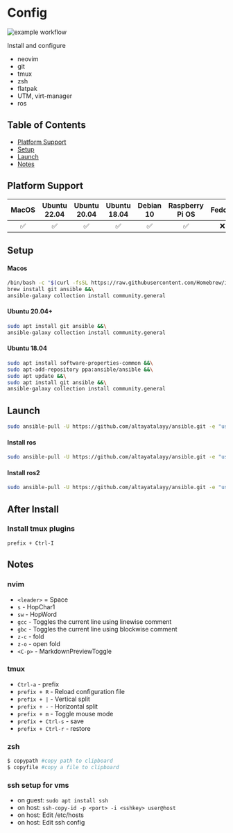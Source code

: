 # Config
![example workflow](https://github.com/altayatalayy/ansible/actions/workflows/CI.yml/badge.svg)

Install and configure
* neovim
* git
* tmux
* zsh
* flatpak
* UTM, virt-manager
* ros

## Table of Contents
* [Platform Support](#platform-support)
* [Setup](#setup)
* [Launch](#launch)
* [Notes](#notes)
<!-- * [License](#license) -->

## Platform Support

|  MacOS  | Ubuntu 22.04 | Ubuntu 20.04 | Ubuntu 18.04 | Debian 10 | Raspberry Pi OS | Fedora | Arch Linux |
|  :---:  | :----------: | :----------: | :----------: | :-------: | :-------------: | :----: | :--------: |
|    ✅   |       ✅    |       ✅      |       ✅     |     ✅    |        ✅       |    :x:    |     :x:    |

## Setup
#### Macos
```bash
/bin/bash -c "$(curl -fsSL https://raw.githubusercontent.com/Homebrew/install/HEAD/install.sh)" &&\
brew install git ansible &&\
ansible-galaxy collection install community.general
```
#### Ubuntu 20.04+
```bash
sudo apt install git ansible &&\
ansible-galaxy collection install community.general
```

#### Ubuntu 18.04
```bash
sudo apt install software-properties-common &&\
sudo apt-add-repository ppa:ansible/ansible &&\
sudo apt update &&\
sudo apt install git ansible &&\
ansible-galaxy collection install community.general
```

## Launch
```bash
sudo ansible-pull -U https://github.com/altayatalayy/ansible.git -e "user_name=$(whoami)" basic.yml
```
#### Install ros
```bash
sudo ansible-pull -U https://github.com/altayatalayy/ansible.git -e "user_name=$(whoami)" ros.yml
```
#### Install ros2
```bash
sudo ansible-pull -U https://github.com/altayatalayy/ansible.git -e "user_name=$(whoami)" ros2.yml
```

## After Install
### Install tmux plugins
`prefix + Ctrl-I` 
  
## Notes
### nvim

- `<leader>` = Space
- `s` - HopChar1
- `sw` - HopWord
- `gcc` - Toggles the current line using linewise comment
- `gbc` - Toggles the current line using blockwise comment
- `z-c` - fold
- `z-o` - open fold
- `<C-p>` - MarkdownPreviewToggle


### tmux
- `Ctrl-a` - prefix
- `prefix + R` - Reload configuration file
- `prefix + |` - Vertical split
- `prefix + -` - Horizontal split
- `prefix + m` - Toggle mouse mode 
- `prefix + Ctrl-s` - save
- `prefix + Ctrl-r` - restore

### zsh

```bash
$ copypath #copy path to clipboard
$ copyfile #copy a file to clipboard
```

### ssh setup for vms
- on guest: `sudo apt install ssh`
- on host: `ssh-copy-id -p <port> -i <sshkey> user@host`
- on host: Edit /etc/hosts
- on host: Edit ssh config 
